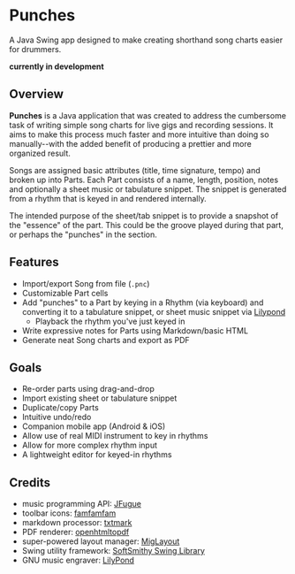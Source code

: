 # Punches

A Java Swing app designed to make creating shorthand song charts easier for drummers.

**__currently in development__**

## Overview

**Punches** is a Java application that was created to address the cumbersome task of writing simple song charts for live gigs and recording sessions. It aims to make this process much faster and more intuitive than doing so manually--with the added benefit of producing a prettier and more organized result.

Songs are assigned basic attributes (title, time signature, tempo) and broken up into Parts. Each Part consists of a name, length, position, notes and optionally a sheet music or tabulature snippet. The snippet is generated from a rhythm that is keyed in and rendered internally.

The intended purpose of the sheet/tab snippet is to provide a snapshot of the "essence" of the part. This could be the groove played during that part, or perhaps the "punches" in the section.

## Features

- Import/export Song from file (`.pnc`)
- Customizable Part cells
- Add "punches" to a Part by keying in a Rhythm (via keyboard) and converting it to a tabulature snippet, or sheet music snippet via [Lilypond](https://lilypond.org/)
  - Playback the rhythm you've just keyed in
- Write expressive notes for Parts using Markdown/basic HTML
- Generate neat Song charts and export as PDF

## Goals

- Re-order parts using drag-and-drop
- Import existing sheet or tabulature snippet
- Duplicate/copy Parts
- Intuitive undo/redo
- Companion mobile app (Android & iOS)
- Allow use of real MIDI instrument to key in rhythms
- Allow for more complex rhythm input 
- A lightweight editor for keyed-in rhythms

## Credits

- music programming API: [JFugue](http://www.jfugue.org)
- toolbar icons: [famfamfam](http://www.famfamfam.com/lab/icons/)
- markdown processor: [txtmark](https://github.com/rjeschke/txtmark) 
- PDF renderer: [openhtmltopdf](https://github.com/danfickle/openhtmltopdf)
- super-powered layout manager: [MigLayout](https://miglayout.com/)
- Swing utility framework: [SoftSmithy Swing Library](https://www.softsmithy.org/)
- GNU music engraver: [LilyPond](https://lilypond.org/)


